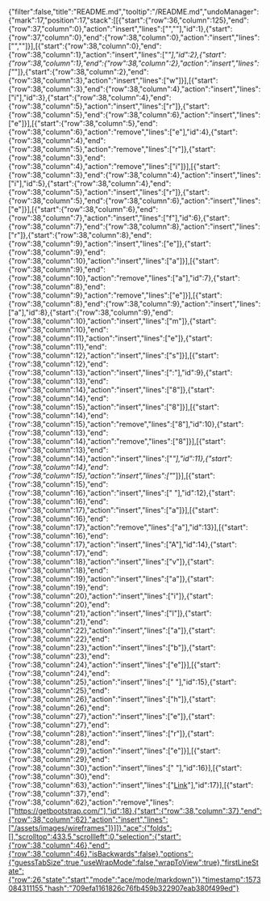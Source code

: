 {"filter":false,"title":"README.md","tooltip":"/README.md","undoManager":{"mark":17,"position":17,"stack":[[{"start":{"row":36,"column":125},"end":{"row":37,"column":0},"action":"insert","lines":["",""],"id":1},{"start":{"row":37,"column":0},"end":{"row":38,"column":0},"action":"insert","lines":["",""]}],[{"start":{"row":38,"column":0},"end":{"row":38,"column":1},"action":"insert","lines":["*"],"id":2},{"start":{"row":38,"column":1},"end":{"row":38,"column":2},"action":"insert","lines":["*"]},{"start":{"row":38,"column":2},"end":{"row":38,"column":3},"action":"insert","lines":["w"]}],[{"start":{"row":38,"column":3},"end":{"row":38,"column":4},"action":"insert","lines":["i"],"id":3},{"start":{"row":38,"column":4},"end":{"row":38,"column":5},"action":"insert","lines":["r"]},{"start":{"row":38,"column":5},"end":{"row":38,"column":6},"action":"insert","lines":["e"]}],[{"start":{"row":38,"column":5},"end":{"row":38,"column":6},"action":"remove","lines":["e"],"id":4},{"start":{"row":38,"column":4},"end":{"row":38,"column":5},"action":"remove","lines":["r"]},{"start":{"row":38,"column":3},"end":{"row":38,"column":4},"action":"remove","lines":["i"]}],[{"start":{"row":38,"column":3},"end":{"row":38,"column":4},"action":"insert","lines":["i"],"id":5},{"start":{"row":38,"column":4},"end":{"row":38,"column":5},"action":"insert","lines":["r"]},{"start":{"row":38,"column":5},"end":{"row":38,"column":6},"action":"insert","lines":["e"]}],[{"start":{"row":38,"column":6},"end":{"row":38,"column":7},"action":"insert","lines":["f"],"id":6},{"start":{"row":38,"column":7},"end":{"row":38,"column":8},"action":"insert","lines":["r"]},{"start":{"row":38,"column":8},"end":{"row":38,"column":9},"action":"insert","lines":["e"]},{"start":{"row":38,"column":9},"end":{"row":38,"column":10},"action":"insert","lines":["a"]}],[{"start":{"row":38,"column":9},"end":{"row":38,"column":10},"action":"remove","lines":["a"],"id":7},{"start":{"row":38,"column":8},"end":{"row":38,"column":9},"action":"remove","lines":["e"]}],[{"start":{"row":38,"column":8},"end":{"row":38,"column":9},"action":"insert","lines":["a"],"id":8},{"start":{"row":38,"column":9},"end":{"row":38,"column":10},"action":"insert","lines":["m"]},{"start":{"row":38,"column":10},"end":{"row":38,"column":11},"action":"insert","lines":["e"]},{"start":{"row":38,"column":11},"end":{"row":38,"column":12},"action":"insert","lines":["s"]}],[{"start":{"row":38,"column":12},"end":{"row":38,"column":13},"action":"insert","lines":[":"],"id":9},{"start":{"row":38,"column":13},"end":{"row":38,"column":14},"action":"insert","lines":["8"]},{"start":{"row":38,"column":14},"end":{"row":38,"column":15},"action":"insert","lines":["8"]}],[{"start":{"row":38,"column":14},"end":{"row":38,"column":15},"action":"remove","lines":["8"],"id":10},{"start":{"row":38,"column":13},"end":{"row":38,"column":14},"action":"remove","lines":["8"]}],[{"start":{"row":38,"column":13},"end":{"row":38,"column":14},"action":"insert","lines":["*"],"id":11},{"start":{"row":38,"column":14},"end":{"row":38,"column":15},"action":"insert","lines":["*"]}],[{"start":{"row":38,"column":15},"end":{"row":38,"column":16},"action":"insert","lines":[" "],"id":12},{"start":{"row":38,"column":16},"end":{"row":38,"column":17},"action":"insert","lines":["a"]}],[{"start":{"row":38,"column":16},"end":{"row":38,"column":17},"action":"remove","lines":["a"],"id":13}],[{"start":{"row":38,"column":16},"end":{"row":38,"column":17},"action":"insert","lines":["A"],"id":14},{"start":{"row":38,"column":17},"end":{"row":38,"column":18},"action":"insert","lines":["v"]},{"start":{"row":38,"column":18},"end":{"row":38,"column":19},"action":"insert","lines":["a"]},{"start":{"row":38,"column":19},"end":{"row":38,"column":20},"action":"insert","lines":["i"]},{"start":{"row":38,"column":20},"end":{"row":38,"column":21},"action":"insert","lines":["l"]},{"start":{"row":38,"column":21},"end":{"row":38,"column":22},"action":"insert","lines":["a"]},{"start":{"row":38,"column":22},"end":{"row":38,"column":23},"action":"insert","lines":["b"]},{"start":{"row":38,"column":23},"end":{"row":38,"column":24},"action":"insert","lines":["e"]}],[{"start":{"row":38,"column":24},"end":{"row":38,"column":25},"action":"insert","lines":[" "],"id":15},{"start":{"row":38,"column":25},"end":{"row":38,"column":26},"action":"insert","lines":["h"]},{"start":{"row":38,"column":26},"end":{"row":38,"column":27},"action":"insert","lines":["e"]},{"start":{"row":38,"column":27},"end":{"row":38,"column":28},"action":"insert","lines":["r"]},{"start":{"row":38,"column":28},"end":{"row":38,"column":29},"action":"insert","lines":["e"]}],[{"start":{"row":38,"column":29},"end":{"row":38,"column":30},"action":"insert","lines":[" "],"id":16}],[{"start":{"row":38,"column":30},"end":{"row":38,"column":63},"action":"insert","lines":["[Link](https://getbootstrap.com/)"],"id":17}],[{"start":{"row":38,"column":37},"end":{"row":38,"column":62},"action":"remove","lines":["https://getbootstrap.com/"],"id":18},{"start":{"row":38,"column":37},"end":{"row":38,"column":62},"action":"insert","lines":["/assets/images/wireframes"]}]]},"ace":{"folds":[],"scrolltop":433.5,"scrollleft":0,"selection":{"start":{"row":38,"column":46},"end":{"row":38,"column":46},"isBackwards":false},"options":{"guessTabSize":true,"useWrapMode":false,"wrapToView":true},"firstLineState":{"row":26,"state":"start","mode":"ace/mode/markdown"}},"timestamp":1573084311155,"hash":"709efa1161826c76fb459b322907eab380f499ed"}